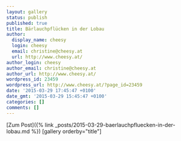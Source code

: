 ```yaml
---
layout: gallery
status: publish
published: true
title: Bärlauchpflücken in der Lobau
author:
  display_name: cheesy
  login: cheesy
  email: christine@cheesy.at
  url: http://www.cheesy.at/
author_login: cheesy
author_email: christine@cheesy.at
author_url: http://www.cheesy.at/
wordpress_id: 23459
wordpress_url: http://www.cheesy.at/?page_id=23459
date: '2015-03-29 17:45:47 +0100'
date_gmt: '2015-03-29 15:45:47 +0100'
categories: []
comments: []
---
```


[Zum Post]({% link _posts/2015-03-29-baerlauchpfluecken-in-der-lobau.md %})
[gallery orderby="title"]
